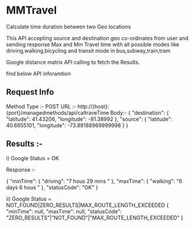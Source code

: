 # MMTravel
Calculate time duration between two Geo locations 

This API accepting source and destination geo co-ordinates from user and sending response Max and Min Travel time with all possible modes like driving,walking,bicycling and transit mode in bus,subway,train,tram 

Google distance matrix API calling to fetch the Results.

find below API inforamtion 

Request Info
------------

Method Type :- POST
URL         :- http://{host}:{port}/managedmethods/api/caltraveTime
Body:-
{
"destination": {
	"latitude": 41.43206,
	"longitude": -81.38992
},
"source": {
	"latitude": 40.6655101,
	"longitude": -73.89188969999998
}
}

Results :-
-------
i) Google Status = OK

Response :-

{
  "minTime": {
    "driving": "7 hous 29 mins "
  },
  "maxTime": {
    "walking": "6 days 6 hous "
  },
  "statusCode": "OK"
}

ii)
Google Status = NOT_FOUND|ZERO_RESULTS|MAX_ROUTE_LENGTH_EXCEEDED
{
  "minTime": null,
  "maxTime": null,
  "statusCode": "ZERO_RESULTS"|"NOT_FOUND"|"MAX_ROUTE_LENGTH_EXCEEDED"
}

